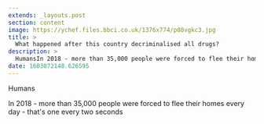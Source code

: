 ```yaml
--- 
extends: _layouts.post 
section: content 
image: https://ychef.files.bbci.co.uk/1376x774/p08vgkc3.jpg 
title: > 
  What happened after this country decriminalised all drugs? 
description: > 
  HumansIn 2018 - more than 35,000 people were forced to flee their homes every day - that's one every two seconds 
date: 1603072148.626595 
--- 
```

<div><p class="css-1spgpew-Row exmhqpn8"><p class="css-wbxv7v-Topic-span exmhqpn9">Humans</p></p><p>In 2018 - more than 35,000 people were forced to flee their homes every day - that's one every two seconds</p></div>